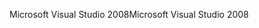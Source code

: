 <span data-ttu-id="2cab6-101">Microsoft Visual Studio 2008</span><span class="sxs-lookup"><span data-stu-id="2cab6-101">Microsoft Visual Studio 2008</span></span>
